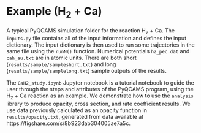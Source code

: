 # Example (H<sub>2</sub> + Ca) 
<p>A typical PyQCAMS simulation folder for the reaction H<sub>2</sub> + Ca. The <code>inputs.py</code> file contains all of the input information and defines the input dictionary. The input dictionary is then used to run some trajectories in the same file using the <code>runN()</code> function.  Numerical potentials <code>h2_pec.dat</code> and <code>cah_au.txt</code> are in atomic units. There are both short (<code>results/sample/sampleshort.txt</code>) and long (<code>results/sample/samplelong.txt</code>) sample outputs of the results.</p>

<p>The <code>CaH2_study.ipynb</code> Jupyter notebook is a tutorial notebook to guide the user through the steps and attributes of the PyQCAMS program, using the H<sub>2</sub> + Ca reaction as an example. We demonstrate how to use the <code>analysis</code> library to produce opacity, cross section, and rate coefficient results. We use data previously calculated as an opacity function in <code>results/opacity.txt</code>, generated from data available at https://figshare.com/s/8b923dab304005ae7a5c.</p>

